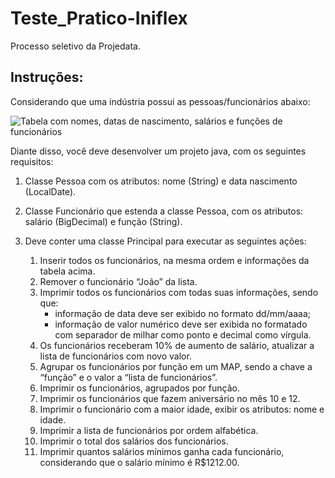 # Teste_Pratico-Iniflex

Processo seletivo da Projedata. 

## Instruções:
Considerando que uma indústria possui as pessoas/funcionários abaixo:

![Tabela com nomes, datas de nascimento, salários e funções de funcionários](https://bucket-custom-test-images-prod.gupy.io/production/companies/17494/images/custom-test-102943-question-eee278f5-a195-4265-956e-dcfcef31bafb.png)

Diante disso, você deve desenvolver um projeto java, com os seguintes requisitos:

1. Classe Pessoa com os atributos: nome (String) e data nascimento (LocalDate).

2. Classe Funcionário que estenda a classe Pessoa, com os atributos: salário (BigDecimal) e função (String).

3. Deve conter uma classe Principal para executar as seguintes ações:
    1. Inserir todos os funcionários, na mesma ordem e informações da tabela acima.
    2. Remover o funcionário “João” da lista.
    3. Imprimir todos os funcionários com todas suas informações, sendo que:
        - informação de data deve ser exibido no formato dd/mm/aaaa;
        - informação de valor numérico deve ser exibida no formatado com separador de milhar como ponto e decimal como vírgula.
    4. Os funcionários receberam 10% de aumento de salário, atualizar a lista de funcionários com novo valor.
    5. Agrupar os funcionários por função em um MAP, sendo a chave a “função” e o valor a “lista de funcionários”.
    6. Imprimir os funcionários, agrupados por função.
    7. Imprimir os funcionários que fazem aniversário no mês 10 e 12.
    8. Imprimir o funcionário com a maior idade, exibir os atributos: nome e idade.
    9. Imprimir a lista de funcionários por ordem alfabética.
    10. Imprimir o total dos salários dos funcionários.
    11. Imprimir quantos salários mínimos ganha cada funcionário, considerando que o salário mínimo é R$1212.00.
